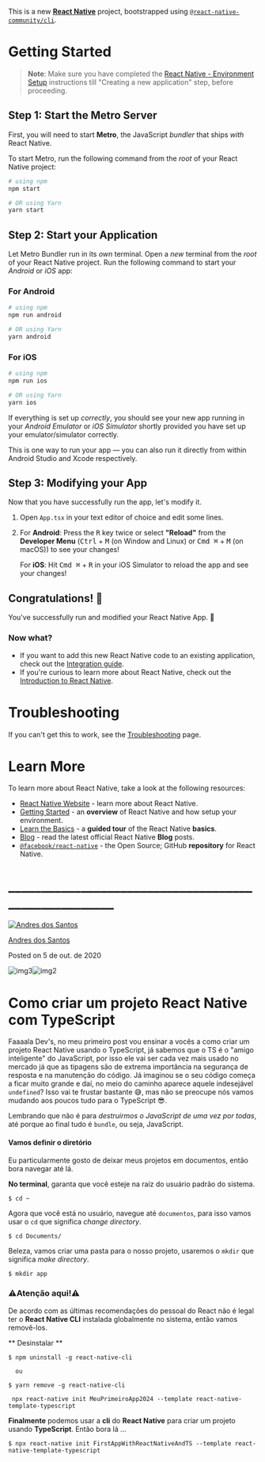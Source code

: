 This is a new [**React Native**](https://reactnative.dev) project, bootstrapped using [`@react-native-community/cli`](https://github.com/react-native-community/cli).

# Getting Started

>**Note**: Make sure you have completed the [React Native - Environment Setup](https://reactnative.dev/docs/environment-setup) instructions till "Creating a new application" step, before proceeding.

## Step 1: Start the Metro Server

First, you will need to start **Metro**, the JavaScript _bundler_ that ships _with_ React Native.

To start Metro, run the following command from the _root_ of your React Native project:

```bash
# using npm
npm start

# OR using Yarn
yarn start
```

## Step 2: Start your Application

Let Metro Bundler run in its _own_ terminal. Open a _new_ terminal from the _root_ of your React Native project. Run the following command to start your _Android_ or _iOS_ app:

### For Android

```bash
# using npm
npm run android

# OR using Yarn
yarn android
```

### For iOS

```bash
# using npm
npm run ios

# OR using Yarn
yarn ios
```

If everything is set up _correctly_, you should see your new app running in your _Android Emulator_ or _iOS Simulator_ shortly provided you have set up your emulator/simulator correctly.

This is one way to run your app — you can also run it directly from within Android Studio and Xcode respectively.

## Step 3: Modifying your App

Now that you have successfully run the app, let's modify it.

1. Open `App.tsx` in your text editor of choice and edit some lines.
2. For **Android**: Press the <kbd>R</kbd> key twice or select **"Reload"** from the **Developer Menu** (<kbd>Ctrl</kbd> + <kbd>M</kbd> (on Window and Linux) or <kbd>Cmd ⌘</kbd> + <kbd>M</kbd> (on macOS)) to see your changes!

   For **iOS**: Hit <kbd>Cmd ⌘</kbd> + <kbd>R</kbd> in your iOS Simulator to reload the app and see your changes!

## Congratulations! :tada:

You've successfully run and modified your React Native App. :partying_face:

### Now what?

- If you want to add this new React Native code to an existing application, check out the [Integration guide](https://reactnative.dev/docs/integration-with-existing-apps).
- If you're curious to learn more about React Native, check out the [Introduction to React Native](https://reactnative.dev/docs/getting-started).

# Troubleshooting

If you can't get this to work, see the [Troubleshooting](https://reactnative.dev/docs/troubleshooting) page.

# Learn More

To learn more about React Native, take a look at the following resources:

- [React Native Website](https://reactnative.dev) - learn more about React Native.
- [Getting Started](https://reactnative.dev/docs/environment-setup) - an **overview** of React Native and how setup your environment.
- [Learn the Basics](https://reactnative.dev/docs/getting-started) - a **guided tour** of the React Native **basics**.
- [Blog](https://reactnative.dev/blog) - read the latest official React Native **Blog** posts.
- [`@facebook/react-native`](https://github.com/facebook/react-native) - the Open Source; GitHub **repository** for React Native.



#  _____________________________________________________

[![Andres dos Santos](https://media.dev.to/cdn-cgi/image/width=50,height=50,fit=cover,gravity=auto,format=auto/https%3A%2F%2Fdev-to-uploads.s3.amazonaws.com%2Fuploads%2Fuser%2Fprofile_image%2F482278%2F0365a0b9-779c-472f-8f5f-2e3395497de4.jpeg)](https://dev.to/andresdosantos)

[Andres dos Santos](https://dev.to/andresdosantos)

Posted on 5 de out. de 2020

![img](https://dev.to/assets/sparkle-heart-5f9bee3767e18deb1bb725290cb151c25234768a0e9a2bd39370c382d02920cf.svg)3![img](https://dev.to/assets/multi-unicorn-b44d6f8c23cdd00964192bedc38af3e82463978aa611b4365bd33a0f1f4f3e97.svg)2

# Como criar um projeto React Native com TypeScript

Faaaala Dev's, no meu primeiro post vou ensinar a vocês a como criar um projeto React Native usando o TypeScript, já sabemos que o TS é o "amigo inteligente" do JavaScript, por isso ele vai ser cada vez mais usado no mercado já que as tipagens são de extrema importância na segurança de resposta e na manutenção do código. Já imaginou se o seu código começa a ficar muito grande e daí, no meio do caminho aparece aquele indesejável `undefined`? Isso vai te frustar bastante 😅, mas não se preocupe nós vamos mudando aos poucos tudo para o TypeScript 😎.

Lembrando que não é para *destruirmos o JavaScript de uma vez por todas*, até porque ao final tudo é `bundle`, ou seja, JavaScript.

#### Vamos definir o diretório

Eu particularmente gosto de deixar meus projetos em documentos, então bora navegar até lá.

**No terminal**, garanta que você esteje na raíz do usuário padrão do sistema.

```
$ cd ~
```



Agora que você está no usuário, navegue até `documentos`, para isso vamos usar o `cd` que significa *change directory*.

```
$ cd Documents/
```



Beleza, vamos criar uma pasta para o nosso projeto, usaremos o `mkdir` que significa *make directory*.

```
$ mkdir app
```



### ⚠️Atenção aqui!⚠️

De acordo com as últimas recomendações do pessoal do React não é legal ter o **React Native CLI** instalada globalmente no sistema, então vamos removê-los.

** Desinstalar **

```
$ npm uninstall -g react-native-cli

  ou

$ yarn remove -g react-native-cli
```



```
 npx react-native init MeuPrimeiroApp2024 --template react-native-template-typescript
```



**Finalmente** podemos usar a **cli** do **React Native** para criar um projeto usando **TypeScript**. Então bora lá ...

```
$ npx react-native init FirstAppWithReactNativeAndTS --template react-native-template-typescript 
```